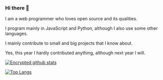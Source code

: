 ### Hi there 👋


I am a web programmer who loves open source and its qualities.

I program mainly in JavaScript and Python, although I also use some other languages.

I mainly contribute to small and big projects that I know about.

Yes, this year I hardly contributed anything, although next year I will.


[![Encrypted github stats](https://github-readme-stats.vercel.app/api?username=EncryptedScreen&show_icons=true)](https://github.com/anuraghazra/github-readme-stats)

[![Top Langs](https://github-readme-stats.vercel.app/api/top-langs/?username=EncryptedScreen)](https://github.com/anuraghazra/github-readme-stats)

